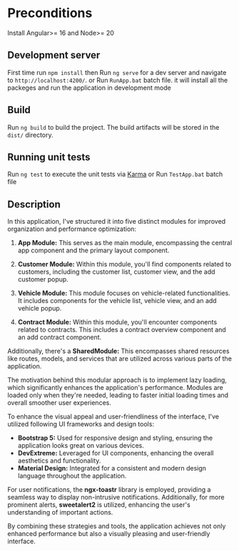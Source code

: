 # Preconditions

Install Angular>= 16 and Node>= 20

## Development server

First time run `npm install`
then Run `ng serve` for a dev server and navigate to `http://localhost:4200/`.
or
Run `RunApp.bat` batch file. it will install all the packeges and run the application in development mode

## Build

Run `ng build` to build the project. The build artifacts will be stored in the `dist/` directory.

## Running unit tests

Run `ng test` to execute the unit tests via [Karma](https://karma-runner.github.io)
or
Run `TestApp.bat` batch file

## Description

In this application, I've structured it into five distinct modules for improved organization and performance optimization:

1. **App Module:** This serves as the main module, encompassing the central app component and the primary layout component.

2. **Customer Module:** Within this module, you'll find components related to customers, including the customer list, customer view, and the add customer popup.

3. **Vehicle Module:** This module focuses on vehicle-related functionalities. It includes components for the vehicle list, vehicle view, and an add vehicle popup.

4. **Contract Module:** Within this module, you'll encounter components related to contracts. This includes a contract overview component and an add contract component.

Additionally, there's a **SharedModule:** This encompasses shared resources like routes, models, and services that are utilized across various parts of the application.

The motivation behind this modular approach is to implement lazy loading, which significantly enhances the application's performance. Modules are loaded only when they're needed, leading to faster initial loading times and overall smoother user experiences.

To enhance the visual appeal and user-friendliness of the interface, I've utilized following UI frameworks and design tools:

- **Bootstrap 5:** Used for responsive design and styling, ensuring the application looks great on various devices.
- **DevExtreme:** Leveraged for UI components, enhancing the overall aesthetics and functionality.
- **Material Design:** Integrated for a consistent and modern design language throughout the application.

For user notifications, the **ngx-toastr** library is employed, providing a seamless way to display non-intrusive notifications. Additionally, for more prominent alerts, **sweetalert2** is utilized, enhancing the user's understanding of important actions.

By combining these strategies and tools, the application achieves not only enhanced performance but also a visually pleasing and user-friendly interface.
